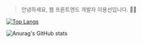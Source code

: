 > 안녕하세요, 웹 프론트엔드 개발자 이용선입니다. 🙋‍♂️
> 
<!-- > 호기심이 많아 다양한 분야에 도전하는것을 좋아합니다. 📖
> 
> 깔끔하고 오류없는 코드 만드는것을 지향합니다. 💻
> 
> 운동, 외힙, 국힙 듣는걸 좋아합니다. 🎶 -->



[![Top Langs](https://github-readme-stats.vercel.app/api/top-langs/?username=YONGSONY&layout=compact)](https://github.com/YONGSONY/github-readme-stats)

<!---[![Anurag's GitHub stats](https://github-readme-stats.vercel.app/api?username=YONGSONY)](https://github.com/YONGSONY/github-readme-stats)--->
![Anurag's GitHub stats](https://github-readme-stats.vercel.app/api?username=YONGSONY&show_icons=true&theme=radical)



<!---
YONGSONY/YONGSONY is a ✨ special ✨ repository because its `README.md` (this file) appears on your GitHub profile.
You can click the Preview link to take a look at your changes.
--->
